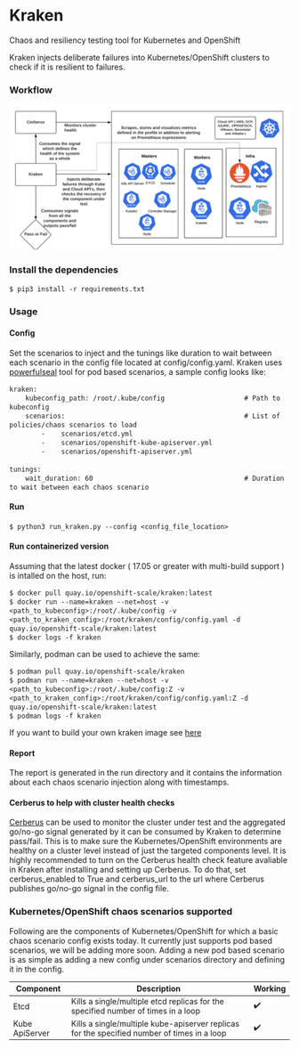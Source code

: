 # Kraken
Chaos and resiliency testing tool for Kubernetes and OpenShift

Kraken injects deliberate failures into Kubernetes/OpenShift clusters to check if it is resilient to failures.

### Workflow
![Kraken workflow](media/kraken-workflow.png)

### Install the dependencies
```
$ pip3 install -r requirements.txt
```

### Usage

#### Config
Set the scenarios to inject and the tunings like duration to wait between each scenario in the config file located at config/config.yaml. Kraken uses [powerfulseal](https://github.com/bloomberg/powerfulseal) tool for pod based scenarios, a sample config looks like:

```
kraken:
    kubeconfig_path: /root/.kube/config                    # Path to kubeconfig
    scenarios:                                             # List of policies/chaos scenarios to load
        -    scenarios/etcd.yml
        -    scenarios/openshift-kube-apiserver.yml                           
        -    scenarios/openshift-apiserver.yml

tunings:
    wait_duration: 60                                      # Duration to wait between each chaos scenario 
```

#### Run
```
$ python3 run_kraken.py --config <config_file_location>
```

#### Run containerized version
Assuming that the latest docker ( 17.05 or greater with multi-build support ) is intalled on the host, run:
```
$ docker pull quay.io/openshift-scale/kraken:latest
$ docker run --name=kraken --net=host -v <path_to_kubeconfig>:/root/.kube/config -v <path_to_kraken_config>:/root/kraken/config/config.yaml -d quay.io/openshift-scale/kraken:latest
$ docker logs -f kraken
```

Similarly, podman can be used to achieve the same:
```
$ podman pull quay.io/openshift-scale/kraken
$ podman run --name=kraken --net=host -v <path_to_kubeconfig>:/root/.kube/config:Z -v <path_to_kraken_config>:/root/kraken/config/config.yaml:Z -d quay.io/openshift-scale/kraken:latest
$ podman logs -f kraken
```

If you want to build your own kraken image see [here](https://github.com/openshift-scale/kraken/tree/master/containers/build_own_image-README.md)

#### Report
The report is generated in the run directory and it contains the information about each chaos scenario injection along with timestamps.

#### Cerberus to help with cluster health checks
[Cerberus](https://github.com/openshift-scale/cerberus) can be used to monitor the cluster under test and the aggregated go/no-go signal generated by it can be consumed by Kraken to determine pass/fail. This is to make sure the Kubernetes/OpenShift environments are healthy on a cluster level instead of just the targeted components level. It is highly recommended to turn on the Cerberus health check feature avaliable in Kraken after installing and setting up Cerberus. To do that, set cerberus_enabled to True and cerberus_url to the url where Cerberus publishes go/no-go signal in the config file.

### Kubernetes/OpenShift chaos scenarios supported
Following are the components of Kubernetes/OpenShift for which a basic chaos scenario config exists today. It currently just supports pod based scenarios, we will be adding more soon. Adding a new pod based scenario is as simple as adding a new config under scenarios directory and defining it in the config.

Component                | Description                                                                                        | Working
------------------------ | ---------------------------------------------------------------------------------------------------| ------------------------- |
Etcd                     | Kills a single/multiple etcd replicas for the specified number of times in a loop                  | :heavy_check_mark:        |
Kube ApiServer           | Kills a single/multiple kube-apiserver replicas for the specified number of times in a loop        | :heavy_check_mark:        |
